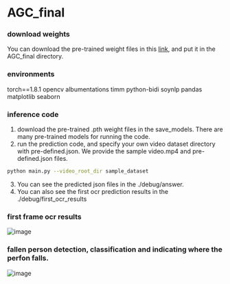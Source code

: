 # AGC_final
### download weights
You can download the pre-trained weight files in this [link](https://drive.google.com/drive/folders/10pJw5Bx80zDLEdsDjav5P6bCAUr2kCKk?usp=sharing), and put it in the AGC_final directory. 

### environments
torch==1.8.1
opencv
albumentations
timm
python-bidi
soynlp
pandas
matplotlib
seaborn 

### inference code
1. download the pre-trained .pth weight files in the save_models. There are many pre-trained models for running the code.
2. run the prediction code, and specify your own video dataset directory with pre-defined.json. We provide the sample video.mp4 and pre-defined.json files.
```bash
python main.py --video_root_dir sample_dataset
```
3. You can see the predicted json files in the ./debug/answer.
4. You can also see the first ocr prediction results in the ./debug/first_ocr_results


### first frame ocr results
![image](https://user-images.githubusercontent.com/55695350/207606471-731fe32d-7039-4b19-8a1b-f7a985660f38.png)

### fallen person detection, classification and indicating where the perfon falls.
![image](https://user-images.githubusercontent.com/55695350/207606510-092fbc36-e9c0-44b7-b39a-5652ef92052c.png)
